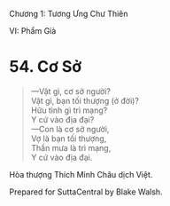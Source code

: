  

Chương 1: Tương Ưng Chư Thiên

VI: Phẩm Già

# 54\. Cơ Sở

> —Vật gì, cơ sở người?  
> Vật gì, bạn tối thượng (ở đời)?  
> Hữu tình gì trì mạng?  
> Y cứ vào địa đại?  
> —Con là cơ sở người,  
> Vợ là bạn tối thượng,  
> Thần mưa là trì mạng,  
> Y cứ vào địa đại.

Hòa thượng Thích Minh Châu dịch Việt.

Prepared for SuttaCentral by Blake Walsh.